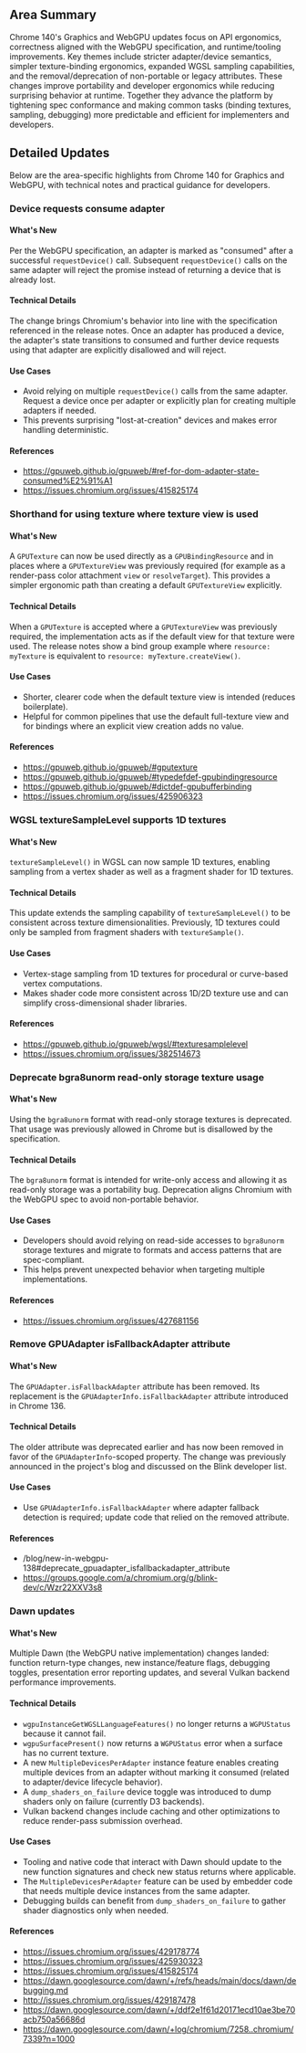 ## Area Summary

Chrome 140's Graphics and WebGPU updates focus on API ergonomics, correctness aligned with the WebGPU specification, and runtime/tooling improvements. Key themes include stricter adapter/device semantics, simpler texture-binding ergonomics, expanded WGSL sampling capabilities, and the removal/deprecation of non-portable or legacy attributes. These changes improve portability and developer ergonomics while reducing surprising behavior at runtime. Together they advance the platform by tightening spec conformance and making common tasks (binding textures, sampling, debugging) more predictable and efficient for implementers and developers.

## Detailed Updates

Below are the area-specific highlights from Chrome 140 for Graphics and WebGPU, with technical notes and practical guidance for developers.

### Device requests consume adapter

#### What's New
Per the WebGPU specification, an adapter is marked as "consumed" after a successful `requestDevice()` call. Subsequent `requestDevice()` calls on the same adapter will reject the promise instead of returning a device that is already lost.

#### Technical Details
The change brings Chromium's behavior into line with the specification referenced in the release notes. Once an adapter has produced a device, the adapter's state transitions to consumed and further device requests using that adapter are explicitly disallowed and will reject.

#### Use Cases
- Avoid relying on multiple `requestDevice()` calls from the same adapter. Request a device once per adapter or explicitly plan for creating multiple adapters if needed.
- This prevents surprising "lost-at-creation" devices and makes error handling deterministic.

#### References
- https://gpuweb.github.io/gpuweb/#ref-for-dom-adapter-state-consumed%E2%91%A1
- https://issues.chromium.org/issues/415825174

### Shorthand for using texture where texture view is used

#### What's New
A `GPUTexture` can now be used directly as a `GPUBindingResource` and in places where a `GPUTextureView` was previously required (for example as a render-pass color attachment `view` or `resolveTarget`). This provides a simpler ergonomic path than creating a default `GPUTextureView` explicitly.

#### Technical Details
When a `GPUTexture` is accepted where a `GPUTextureView` was previously required, the implementation acts as if the default view for that texture were used. The release notes show a bind group example where `resource: myTexture` is equivalent to `resource: myTexture.createView()`.

#### Use Cases
- Shorter, clearer code when the default texture view is intended (reduces boilerplate).
- Helpful for common pipelines that use the default full-texture view and for bindings where an explicit view creation adds no value.

#### References
- https://gpuweb.github.io/gpuweb/#gputexture
- https://gpuweb.github.io/gpuweb/#typedefdef-gpubindingresource
- https://gpuweb.github.io/gpuweb/#dictdef-gpubufferbinding
- https://issues.chromium.org/issues/425906323

### WGSL textureSampleLevel supports 1D textures

#### What's New
`textureSampleLevel()` in WGSL can now sample 1D textures, enabling sampling from a vertex shader as well as a fragment shader for 1D textures.

#### Technical Details
This update extends the sampling capability of `textureSampleLevel()` to be consistent across texture dimensionalities. Previously, 1D textures could only be sampled from fragment shaders with `textureSample()`.

#### Use Cases
- Vertex-stage sampling from 1D textures for procedural or curve-based vertex computations.
- Makes shader code more consistent across 1D/2D texture use and can simplify cross-dimensional shader libraries.

#### References
- https://gpuweb.github.io/gpuweb/wgsl/#texturesamplelevel
- https://issues.chromium.org/issues/382514673

### Deprecate bgra8unorm read-only storage texture usage

#### What's New
Using the `bgra8unorm` format with read-only storage textures is deprecated. That usage was previously allowed in Chrome but is disallowed by the specification.

#### Technical Details
The `bgra8unorm` format is intended for write-only access and allowing it as read-only storage was a portability bug. Deprecation aligns Chromium with the WebGPU spec to avoid non-portable behavior.

#### Use Cases
- Developers should avoid relying on read-side accesses to `bgra8unorm` storage textures and migrate to formats and access patterns that are spec-compliant.
- This helps prevent unexpected behavior when targeting multiple implementations.

#### References
- https://issues.chromium.org/issues/427681156

### Remove GPUAdapter isFallbackAdapter attribute

#### What's New
The `GPUAdapter.isFallbackAdapter` attribute has been removed. Its replacement is the `GPUAdapterInfo.isFallbackAdapter` attribute introduced in Chrome 136.

#### Technical Details
The older attribute was deprecated earlier and has now been removed in favor of the `GPUAdapterInfo`-scoped property. The change was previously announced in the project's blog and discussed on the Blink developer list.

#### Use Cases
- Use `GPUAdapterInfo.isFallbackAdapter` where adapter fallback detection is required; update code that relied on the removed attribute.

#### References
- /blog/new-in-webgpu-138#deprecate_gpuadapter_isfallbackadapter_attribute
- https://groups.google.com/a/chromium.org/g/blink-dev/c/Wzr22XXV3s8

### Dawn updates

#### What's New
Multiple Dawn (the WebGPU native implementation) changes landed: function return-type changes, new instance/feature flags, debugging toggles, presentation error reporting updates, and several Vulkan backend performance improvements.

#### Technical Details
- `wgpuInstanceGetWGSLLanguageFeatures()` no longer returns a `WGPUStatus` because it cannot fail.
- `wgpuSurfacePresent()` now returns a `WGPUStatus` error when a surface has no current texture.
- A new `MultipleDevicesPerAdapter` instance feature enables creating multiple devices from an adapter without marking it consumed (related to adapter/device lifecycle behavior).
- A `dump_shaders_on_failure` device toggle was introduced to dump shaders only on failure (currently D3 backends).
- Vulkan backend changes include caching and other optimizations to reduce render-pass submission overhead.

#### Use Cases
- Tooling and native code that interact with Dawn should update to the new function signatures and check new status returns where applicable.
- The `MultipleDevicesPerAdapter` feature can be used by embedder code that needs multiple device instances from the same adapter.
- Debugging builds can benefit from `dump_shaders_on_failure` to gather shader diagnostics only when needed.

#### References
- https://issues.chromium.org/issues/429178774
- https://issues.chromium.org/issues/425930323
- https://issues.chromium.org/issues/415825174
- https://dawn.googlesource.com/dawn/+/refs/heads/main/docs/dawn/debugging.md
- http://issues.chromium.org/issues/429187478
- https://dawn.googlesource.com/dawn/+/ddf2e1f61d20171ecd10ae3be70acb750a56686d
- https://dawn.googlesource.com/dawn/+log/chromium/7258..chromium/7339?n=1000
